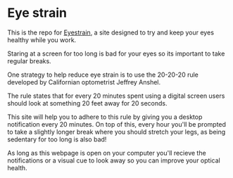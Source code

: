 # Eye strain

This is the repo for [Eyestrain](https://eyestrain.netlify.app/m), a site designed to try and keep your eyes healthy while you work.

Staring at a screen for too long is bad for your eyes so its important to take regular breaks.

One strategy to help reduce eye strain is to use the 20-20-20 rule developed by Californian optometrist Jeffrey Anshel.

The rule states that for every 20 minutes spent using a digital screen users should look at something 20 feet away for 20 seconds.

This site will help you to adhere to this rule by giving you a desktop notification every 20 minutes. On top of this, every hour you'll be prompted to take a slightly longer break where you should stretch your legs, as being sedentary for too long is also bad!

As long as this webpage is open on your computer you'll recieve the notifications or a visual cue to look away so you can improve your optical health.

